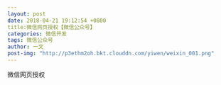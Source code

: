 ```yaml
---
layout: post
date: 2018-04-21 19:12:54 +0800
title:微信网页授权【微信公众号】
categories: 微信开发
tags: 微信公众号
author: 一文
post-img: "http://p3ethm2oh.bkt.clouddn.com/yiwen/weixin_001.png"
---
```


微信网页授权